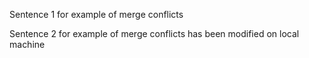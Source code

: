 Sentence 1 for example of merge conflicts

Sentence 2 for example of merge conflicts has been modified on local machine


